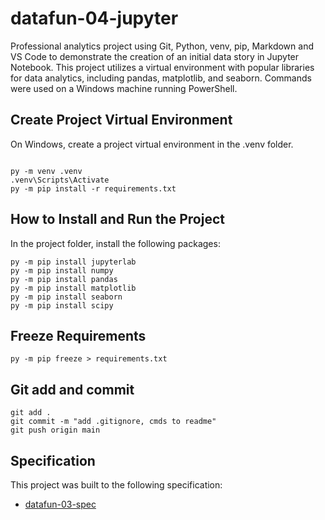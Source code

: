 # datafun-04-jupyter

Professional analytics project using Git, Python, venv, pip, Markdown and VS Code to demonstrate the creation of an initial data story in Jupyter Notebook. This project utilizes a virtual environment with popular libraries for data analytics, including pandas, matplotlib, and seaborn.
Commands were used on a Windows machine running PowerShell.

## Create Project Virtual Environment

On Windows, create a project virtual environment in the .venv folder. 

```shell

py -m venv .venv
.venv\Scripts\Activate
py -m pip install -r requirements.txt

```

## How to Install and Run the Project
In the project folder, install the following packages:
```shell
py -m pip install jupyterlab
py -m pip install numpy
py -m pip install pandas
py -m pip install matplotlib 
py -m pip install seaborn
py -m pip install scipy
```


## Freeze Requirements

```shell
py -m pip freeze > requirements.txt
```

## Git add and commit 

```shell
git add .
git commit -m "add .gitignore, cmds to readme"
git push origin main
```

## Specification

This project was built to the following specification:

- [datafun-03-spec](https://github.com/denisecase/datafun-04-spec)
